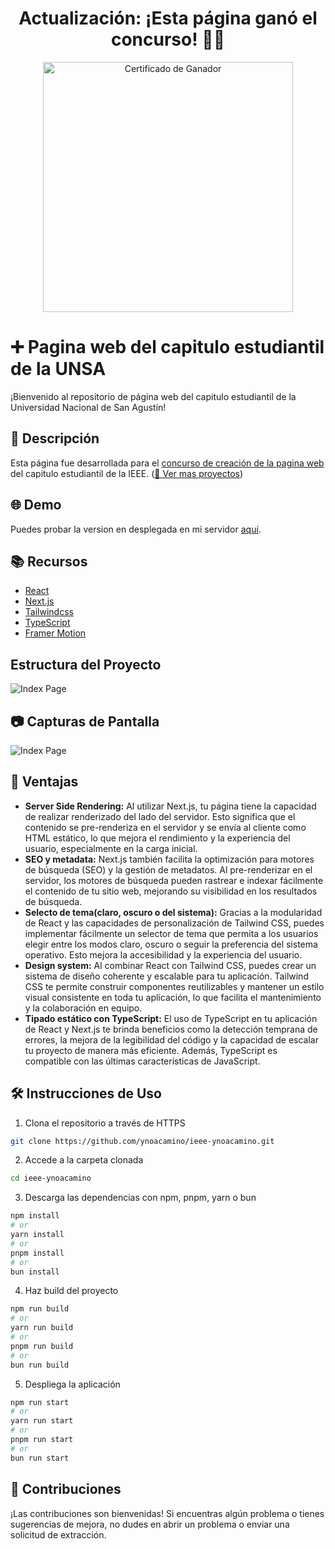 <h1 align="center">
Actualización: ¡Esta página ganó el concurso! 🎉🎉
</h1>
<div align="center">
<img
src="https://ynoa-uploader.ynoacamino.site/uploads/1738027734_Yenaro%20Noa%20Camino%20-%20NOA%20-%20PARTICIPANTE%20GANADOR-1.webp"
alt="Certificado de Ganador"
width="400px"
>
</div>

# ➕ Pagina web del capitulo estudiantil de la UNSA

¡Bienvenido al repositorio de página web del capitulo estudiantil de la Universidad Nacional de San Agustín!

## 🚀 Descripción

Esta página fue desarrollada para el [concurso de creación de la pagina web](https://github.com/ValentinaCham/ieee-cs-unsa-material) del capitulo estudiantil de la IEEE.
([🔗 Ver mas proyectos](https://ieee.ynoacamino.site/))

## 🌐 Demo

Puedes probar la version en desplegada en mi servidor [aquí](https://ieee.ynoacamino.site/).

## 📚 Recursos

- [React](https://es.react.dev/reference/react)
- [Next.js](https://nextjs.org/docs)
- [Tailwindcss](https://tailwindcss.com/docs/installation)
- [TypeScript](https://www.typescriptlang.org/docs/handbook/typescript-in-5-minutes.html)
- [Framer Motion](https://www.framer.com/motion/)

## Estructura del Proyecto
![Index Page](https://ynoa-uploader.ynoacamino.site/uploads/1738025845_Screenshot%20from%202025-01-27%2019-57-04.png)

## 📷 Capturas de Pantalla

![Index Page](https://ynoa-uploader.ynoacamino.site/uploads/1738011721_Rod_Cutting%20%281%29.png)

## 🎯 Ventajas

- **Server Side Rendering:** Al utilizar Next.js, tu página tiene la capacidad de realizar renderizado del lado del servidor. Esto significa que el contenido se pre-renderiza en el servidor y se envía al cliente como HTML estático, lo que mejora el rendimiento y la experiencia del usuario, especialmente en la carga inicial.
- **SEO y metadata:** Next.js también facilita la optimización para motores de búsqueda (SEO) y la gestión de metadatos. Al pre-renderizar en el servidor, los motores de búsqueda pueden rastrear e indexar fácilmente el contenido de tu sitio web, mejorando su visibilidad en los resultados de búsqueda.
- **Selecto de tema(claro, oscuro o del sistema):** Gracias a la modularidad de React y las capacidades de personalización de Tailwind CSS, puedes implementar fácilmente un selector de tema que permita a los usuarios elegir entre los modos claro, oscuro o seguir la preferencia del sistema operativo. Esto mejora la accesibilidad y la experiencia del usuario.
- **Design system:** Al combinar React con Tailwind CSS, puedes crear un sistema de diseño coherente y escalable para tu aplicación. Tailwind CSS te permite construir componentes reutilizables y mantener un estilo visual consistente en toda tu aplicación, lo que facilita el mantenimiento y la colaboración en equipo.
- **Tipado estático con TypeScript:** El uso de TypeScript en tu aplicación de React y Next.js te brinda beneficios como la detección temprana de errores, la mejora de la legibilidad del código y la capacidad de escalar tu proyecto de manera más eficiente. Además, TypeScript es compatible con las últimas características de JavaScript.


## 🛠️ Instrucciones de Uso

1. Clona el repositorio a través de HTTPS 
```bash
git clone https://github.com/ynoacamino/ieee-ynoacamino.git
```
2. Accede a la carpeta clonada
```bash
cd ieee-ynoacamino
```
3. Descarga las dependencias con npm, pnpm, yarn o bun
```bash
npm install
# or
yarn install
# or
pnpm install
# or
bun install
```
4. Haz build del proyecto
```bash
npm run build
# or
yarn run build
# or
pnpm run build
# or
bun run build
```
5. Despliega la aplicación
```bash
npm run start
# or
yarn run start
# or
pnpm run start
# or
bun run start
```

## 🤖 Contribuciones

¡Las contribuciones son bienvenidas! Si encuentras algún problema o tienes sugerencias de mejora, no dudes en abrir un problema o enviar una solicitud de extracción.